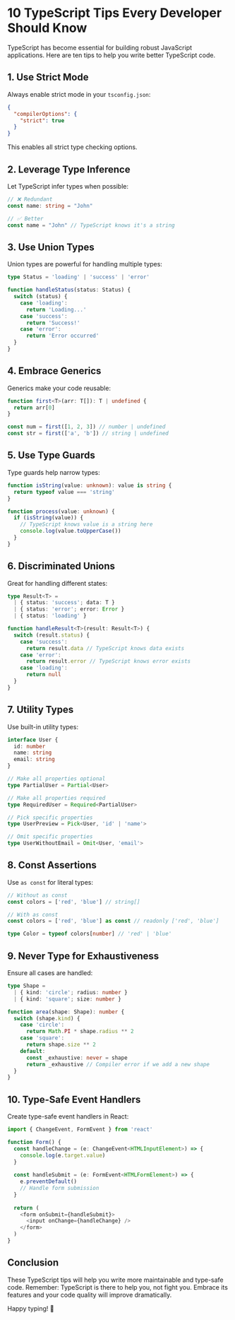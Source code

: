 # 10 TypeScript Tips Every Developer Should Know

TypeScript has become essential for building robust JavaScript applications. Here are ten tips to help you write better TypeScript code.

## 1. Use Strict Mode

Always enable strict mode in your `tsconfig.json`:

```json
{
  "compilerOptions": {
    "strict": true
  }
}
```

This enables all strict type checking options.

## 2. Leverage Type Inference

Let TypeScript infer types when possible:

```ts
// ❌ Redundant
const name: string = "John"

// ✅ Better
const name = "John" // TypeScript knows it's a string
```

## 3. Use Union Types

Union types are powerful for handling multiple types:

```ts
type Status = 'loading' | 'success' | 'error'

function handleStatus(status: Status) {
  switch (status) {
    case 'loading':
      return 'Loading...'
    case 'success':
      return 'Success!'
    case 'error':
      return 'Error occurred'
  }
}
```

## 4. Embrace Generics

Generics make your code reusable:

```ts
function first<T>(arr: T[]): T | undefined {
  return arr[0]
}

const num = first([1, 2, 3]) // number | undefined
const str = first(['a', 'b']) // string | undefined
```

## 5. Use Type Guards

Type guards help narrow types:

```ts
function isString(value: unknown): value is string {
  return typeof value === 'string'
}

function process(value: unknown) {
  if (isString(value)) {
    // TypeScript knows value is a string here
    console.log(value.toUpperCase())
  }
}
```

## 6. Discriminated Unions

Great for handling different states:

```ts
type Result<T> = 
  | { status: 'success'; data: T }
  | { status: 'error'; error: Error }
  | { status: 'loading' }

function handleResult<T>(result: Result<T>) {
  switch (result.status) {
    case 'success':
      return result.data // TypeScript knows data exists
    case 'error':
      return result.error // TypeScript knows error exists
    case 'loading':
      return null
  }
}
```

## 7. Utility Types

Use built-in utility types:

```ts
interface User {
  id: number
  name: string
  email: string
}

// Make all properties optional
type PartialUser = Partial<User>

// Make all properties required
type RequiredUser = Required<PartialUser>

// Pick specific properties
type UserPreview = Pick<User, 'id' | 'name'>

// Omit specific properties
type UserWithoutEmail = Omit<User, 'email'>
```

## 8. Const Assertions

Use `as const` for literal types:

```ts
// Without as const
const colors = ['red', 'blue'] // string[]

// With as const
const colors = ['red', 'blue'] as const // readonly ['red', 'blue']

type Color = typeof colors[number] // 'red' | 'blue'
```

## 9. Never Type for Exhaustiveness

Ensure all cases are handled:

```ts
type Shape = 
  | { kind: 'circle'; radius: number }
  | { kind: 'square'; size: number }

function area(shape: Shape): number {
  switch (shape.kind) {
    case 'circle':
      return Math.PI * shape.radius ** 2
    case 'square':
      return shape.size ** 2
    default:
      const _exhaustive: never = shape
      return _exhaustive // Compiler error if we add a new shape
  }
}
```

## 10. Type-Safe Event Handlers

Create type-safe event handlers in React:

```ts
import { ChangeEvent, FormEvent } from 'react'

function Form() {
  const handleChange = (e: ChangeEvent<HTMLInputElement>) => {
    console.log(e.target.value)
  }
  
  const handleSubmit = (e: FormEvent<HTMLFormElement>) => {
    e.preventDefault()
    // Handle form submission
  }
  
  return (
    <form onSubmit={handleSubmit}>
      <input onChange={handleChange} />
    </form>
  )
}
```

## Conclusion

These TypeScript tips will help you write more maintainable and type-safe code. Remember: TypeScript is there to help you, not fight you. Embrace its features and your code quality will improve dramatically.

Happy typing! 🎯

